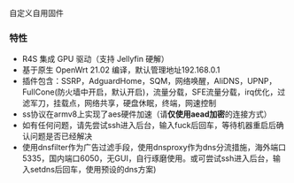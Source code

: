自定义自用固件


### 特性
- R4S 集成 GPU 驱动（支持 Jellyfin 硬解）
- 基于原生 OpenWrt 21.02 编译，默认管理地址192.168.0.1
- 插件包含：SSRP，AdguardHome，SQM，网络唤醒，AliDNS，UPNP，FullCone(防火墙中开启，默认开启)，流量分载，SFE流量分载，irq优化，过滤军刀，挂载点，网络共享，硬盘休眠，终端，网速控制
- ss协议在armv8上实现了aes硬件加速（请<b>仅使用aead加密</b>的连接方式）
- 如有任何问题，请先尝试ssh进入后台，输入fuck后回车，等待机器重启后确认问题是否已经解决
- 使用dnsfilter作为广告过滤手段，使用dnsproxy作为dns分流措施，海外端口5335，国内端口6050，无GUI，自行琢磨使用。或可尝试ssh进入后台，输入setdns后回车，使用预设的dns方案)
